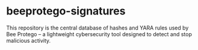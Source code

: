 # beeprotego-signatures
This repository is the central database of hashes and YARA rules used by Bee Protego – a lightweight cybersecurity tool designed to detect and stop malicious activity.
